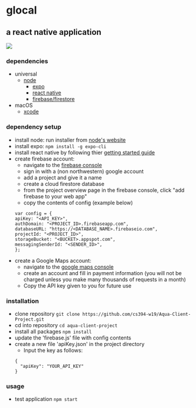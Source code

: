 # glocal
## a react native application
![](demo.gif)

### dependencies
- universal
    - [node](https://nodejs.org/en/)
        - [expo](https://expo.io/)
        - [react native](https://facebook.github.io/react-native/)
        - [firebase/firestore](https://console.firebase.google.com/)
- macOS
    - [xcode](https://developer.apple.com/xcode/)

### dependency setup
- install node: run installer from [node's website](https://nodejs.org/en/)
- install expo: `npm install -g expo-cli`
- install react native by following thier [getting started guide](https://facebook.github.io/react-native/docs/getting-started.html)
- create firebase account:
    - navigate to the [firebase console](https://console.firebase.google.com/)
    - sign in with a (non northwestern) google account
    - add a project and give it a name
    - create a cloud firestore database
    - from the project overview page in the firebase console, click "add firebase to your web app"
    - copy the contents of config (example below)
    ```
    var config = {
    apiKey: "<API_KEY>",
    authDomain: "<PROJECT_ID>.firebaseapp.com",
    databaseURL: "https://<DATABASE_NAME>.firebaseio.com",
    projectId: "<PROJECT_ID>",
    storageBucket: "<BUCKET>.appspot.com",
    messagingSenderId: "<SENDER_ID>",
    };
    ```
- create a Google Maps account:
   - navigate to the [google maps console](https://developers.google.com/maps/documentation/directions/start)
   - create an account and fill in payment information (you will not be charged unless you make many thousands of requests in a month)
   - Copy the API key given to you for future use

### installation
- clone repository `git clone https://github.com/cs394-w19/Aqua-Client-Project.git`
- cd into repository `cd aqua-client-project`
- install all packages `npm install`
- update the 'firebase.js' file with config contents 
- create a new file 'apiKey.json' in the project directory
    - Input the key as follows:
    ```
    {
      "apiKey": "YOUR_API_KEY"
    }
    ```

### usage
- test application `npm start`